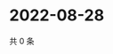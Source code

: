 # 2022-08-28

共 0 条

<!-- BEGIN WEIBO -->
<!-- 最后更新时间 Sun Aug 28 2022 02:19:06 GMT+0800 (China Standard Time) -->

<!-- END WEIBO -->
